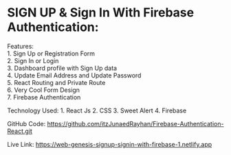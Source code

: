 # SIGN UP & Sign In With Firebase Authentication:

Features: <br>
    1.  Sign Up or Registration Form <br>
    2.  Sign In or Login <br>
    3.  Dashboard profile with Sign Up data <br>
    4.  Update Email Address and Update Password <br>
    5.  React Routing and Private Route <br>
    6.  Very Cool Form Design <br>
    7.  Firebase Authentication <br>

Technology Used:
    1.  React Js
    2.  CSS
    3.  Sweet Alert
    4.  Firebase


GitHub Code: https://github.com/itzJunaedRayhan/Firebase-Authentication-React.git


Live Link: https://web-genesis-signup-signin-with-firebase-1.netlify.app
